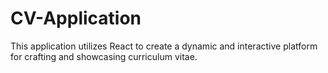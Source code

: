 # CV-Application

This application utilizes React to create a dynamic and interactive platform for crafting and showcasing curriculum vitae.